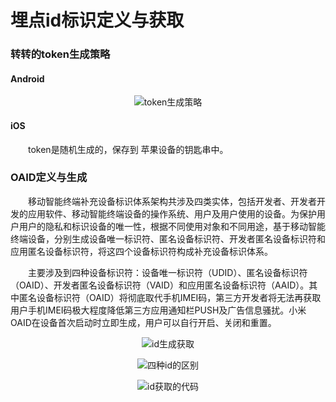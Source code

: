 # 埋点id标识定义与获取

### 转转的token生成策略

#### Android

<div style="text-align: center;">

![token生成策略](https://wangzhiyuan1221.github.io/docs/_media/bury-get-id_token.png)

</div>

#### iOS

　　token是随机生成的，保存到 苹果设备的钥匙串中。

### OAID定义与生成

　　移动智能终端补充设备标识体系架构共涉及四类实体，包括开发者、开发者开发的应用软件、移动智能终端设备的操作系统、用户及用户使用的设备。为保护用户用户的隐私和标识设备的唯一性，根据不同使用对象和不同用途，基于移动智能终端设备，分别生成设备唯一标识符、匿名设备标识符、开发者匿名设备标识符和应用匿名设备标识符，将这四个设备标识符构成补充设备标识体系。

　　主要涉及到四种设备标识符：设备唯一标识符（UDID）、匿名设备标识符（OAID）、开发者匿名设备标识符（VAID）和应用匿名设备标识符（AAID）。其中匿名设备标识符（OAID）将彻底取代手机IMEI码，第三方开发者将无法再获取用户手机IMEI码极大程度降低第三方应用通知栏PUSH及广告信息骚扰。小米OAID在设备首次启动时立即生成，用户可以自行开启、关闭和重置。

<div style="text-align: center;">

![id生成获取](https://wangzhiyuan1221.github.io/docs/_media/bury-get-id_oaid.jpg)

![四种id的区别](https://wangzhiyuan1221.github.io/docs/_media/bury-get-id_oaid1.png)

![id获取的代码](https://wangzhiyuan1221.github.io/docs/_media/bury-get-id_oaid2.png)

</div>

